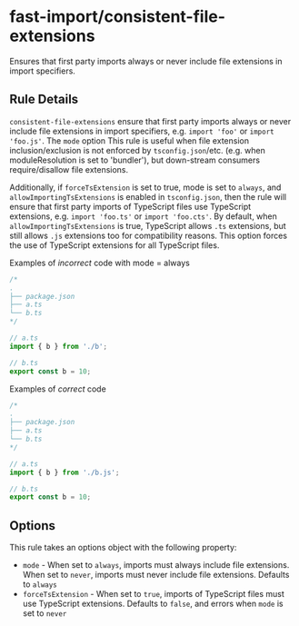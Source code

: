 # fast-import/consistent-file-extensions

Ensures that first party imports always or never include file extensions in import specifiers.

## Rule Details

`consistent-file-extensions` ensure that first party imports always or never include file extensions in import specifiers, e.g. `import 'foo'` or `import 'foo.js'`. The `mode` option This rule is useful when file extension inclusion/exclusion is not enforced by `tsconfig.json`/etc. (e.g. when moduleResolution is set to 'bundler'), but down-stream consumers require/disallow file extensions.

Additionally, if `forceTsExtension` is set to true, mode is set to `always`, and `allowImportingTsExtensions` is enabled in `tsconfig.json`, then the rule will ensure that first party imports of TypeScript files use TypeScript extensions, e.g. `import 'foo.ts'` or `import 'foo.cts'`. By default, when `allowImportingTsExtensions` is true, TypeScript allows `.ts` extensions, but still allows `.js` extensions too for compatibility reasons. This option forces the use of TypeScript extensions for all TypeScript files.

Examples of _incorrect_ code with mode = always

```js
/*
.
├── package.json
├── a.ts
└── b.ts
*/

// a.ts
import { b } from './b';

// b.ts
export const b = 10;
```

Examples of _correct_ code

```js
/*
.
├── package.json
├── a.ts
└── b.ts
*/

// a.ts
import { b } from './b.js';

// b.ts
export const b = 10;
```

## Options

This rule takes an options object with the following property:

- `mode` - When set to `always`, imports must always include file extensions. When set to `never`, imports must never include file extensions. Defaults to `always`
- `forceTsExtension` - When set to `true`, imports of TypeScript files must use TypeScript extensions. Defaults to `false`, and errors when `mode` is set to `never`
